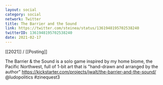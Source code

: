 ```yaml
---
layout: social
category: social
network: Twitter
title: The Barrier and the Sound
link: https://twitter.com/steinea/status/1361948195702538240
twitterID: 1361948195702538240
date: 2021-02-17
---
```


[[2021]] / [[Posting]]

The Barrier & the Sound is a solo game inspired by my home biome, the Pacific Northwest, full of 1-bit art that is "hand-drawn and arranged by the author" <https://kickstarter.com/projects/jwalt/the-barrier-and-the-sound/> @ludopolitics #zinequest3
